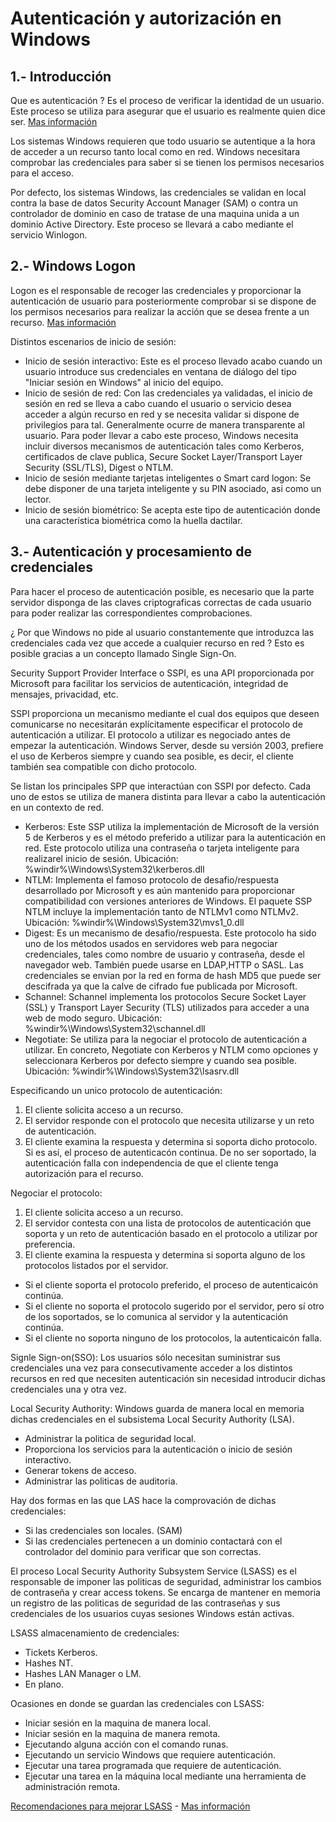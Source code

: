 # Autenticación y autorización en Windows

## 1.- Introducción
Que es autenticación ? Es el proceso de verificar la identidad de un usuario. Este proceso se utiliza para asegurar que el usuario es realmente quien dice ser.
[Mas información](https://technet.microsoft.com/en-us/library/dn751047(v=ws.11).aspx)

Los sistemas Windows requieren que todo usuario se autentique a la hora de acceder a un recurso tanto local como en red.
Windows necesitara comprobar las credenciales para saber si se tienen los permisos necesarios para el acceso.

Por defecto, los sistemas Windows, las credenciales se validan en local contra la base de datos Security Account Manager (SAM) o contra un controlador de dominio en caso de tratase 
de una maquina unida a un dominio Active Directory. Este proceso se llevará a cabo mediante el servicio Winlogon.

## 2.- Windows Logon
Logon es el responsable de recoger las credenciales y proporcionar la autenticación de usuario para posteriormente comprobar si se dispone de los permisos necesarios
para realizar la acción que se desea frente a un recurso. [Mas información](https://technet.microsoft.com/en-us/library/cc780332(v=ws.10).aspx)

Distintos escenarios de inicio de sesión:

  - Inicio de sesión interactivo: Este es el proceso llevado acabo cuando un usuario introduce sus credenciales en ventana de diálogo del tipo "Iniciar sesión en Windows" al inicio del equipo.
  - Inicio de sesión de red: Con las credenciales ya validadas, el inicio de sesión en red se lleva a cabo cuando el usuario o servicio desea acceder a algún recurso en red y se necesita validar si dispone de privilegios para tal. Generalmente ocurre de manera transparente al usuario. Para poder llevar a cabo este proceso, Windows necesita incluir diversos mecanismos de autenticación tales como Kerberos, certificados de clave publica, Secure Socket Layer/Transport Layer Security (SSL/TLS), Digest o NTLM.
  - Inicio de sesión mediante tarjetas inteligentes o Smart card logon: Se debe disponer de una tarjeta inteligente y su PIN asociado, asi como un lector.
  - Inicio de sesión biométrico: Se acepta este tipo de autenticación donde una característica biométrica como la huella dactilar.

## 3.- Autenticación y procesamiento de credenciales
Para hacer el proceso de autenticación posible, es necesario que la parte servidor disponga de las claves criptograficas correctas de cada usuario para poder realizar las correspondientes comprobaciones.

¿ Por que Windows no pide al usuario constantemente que introduzca las credenciales cada vez que accede a cualquier recurso en red ? Esto es posible gracias a un concepto llamado Single Sign-On.

Security Support Provider Interface o SSPI, es una API proporcionada por Microsoft para facilitar los servicios de autenticación, integridad de mensajes, privacidad, etc.

SSPI proporciona un mecanismo mediante el cual dos equipos que deseen comunicarse no necesitarán explícitamente especificar el protocolo de autenticación a utilizar. El protocolo a utilizar es negociado antes de empezar la autenticación. Windows Server, desde su versión 2003, prefiere el uso de Kerberos siempre y cuando sea posible, es decir, el cliente también sea compatible con dicho protocolo.

Se listan los principales SPP que interactúan con SSPI por defecto. Cada uno de estos se utiliza de manera distinta para llevar a cabo la autenticación en un contexto de red.

  - Kerberos: Este SSP utiliza la implementación de Microsoft de la versión 5 de Kerberos y es el método preferido a utilizar para la autenticación en red. Este protocolo utiliza una contraseña o tarjeta inteligente para realizarel inicio de sesión. Ubicación: %windir%\Windows\System32\kerberos.dll
  - NTLM: Implementa el famoso protocolo de desafio/respuesta desarrollado por Microsoft y es aún mantenido para proporcionar compatibilidad con versiones anteriores de Windows. El paquete SSP NTLM incluye la implementación tanto de NTLMv1 como NTLMv2. Ubicación: %windir%\Windows\System32\mvs1_0.dll
  - Digest: Es un mecanismo de desafio/respuesta. Este protocolo ha sido uno de los métodos usados en servidores web para negociar credenciales, tales como nombre de usuario y contraseña, desde el navegador web. También puede usarse en LDAP,HTTP o SASL. Las credenciales se envian por la red en forma de hash MD5 que puede ser descifrada ya que la calve de cifrado fue publicada por Microsoft.
  - Schannel: Schannel implementa los protocolos Secure Socket Layer (SSL) y Transport Layer Security (TLS) utilizados para acceder a una web de modo seguro. Ubicación: %windir%\Windows\System32\schannel.dll
  - Negotiate: Se utiliza para la negociar el protocolo de autenticación a utilizar. En concreto, Negotiate con Kerberos y NTLM como opciones y seleccionara Kerberos por defecto siempre y cuando sea posible. Ubicación: %windir%\Windows\System32\lsasrv.dll

Especificando un unico protocolo de autenticación:

  1. El cliente solicita acceso a un recurso.
  2. El servidor responde con el protocolo que necesita utilizarse y un reto de autenticación.
  3. El cliente examina la respuesta y determina si soporta dicho protocolo. Si es así, el proceso de autenticacón continua. De no ser soportado, la autenticación falla con independencia de que el cliente tenga autorización para el recurso.

Negociar el protocolo:

  1. El cliente solicita acceso a un recurso.
  2. El servidor contesta con una lista de protocolos de autenticación que soporta y un reto de autenticación basado en el protocolo a utilizar por preferencia.
  3. El cliente examina la respuesta y determina si soporta alguno de los protocolos listados por el servidor.
   - Si el cliente soporta el protocolo preferido, el proceso de autenticaicón continúa.
   - Si el cliente no soporta el protocolo sugerido por el servidor, pero sí otro de los soportados, se lo comunica al servidor y la autenticación continúa.
   - Si el cliente no soporta ninguno de los protocolos, la autenticaicón falla.


Signle Sign-on(SSO): Los usuarios sólo necesitan suministrar sus credenciales una vez para consecutivamente acceder a los distintos recursos en red que necesiten autenticación sin necesidad introducir dichas credenciales una y otra vez.

Local Security Authority: Windows guarda de manera local en memoria dichas credenciales en el subsistema Local Security Authority (LSA).

  - Administrar la politica de seguridad local.
  - Proporciona los servicios para la autenticación o inicio de sesión interactivo.
  - Generar tokens de acceso. 
  - Administrar las politicas de auditoria.

Hay dos formas en las que LAS hace la comprovación de dichas credenciales:
  - Si las credenciales son locales. (SAM)
  - Si las credenciales pertenecen a un dominio contactará con el controlador del dominio para verificar que son correctas.

El proceso Local Security Authority Subsystem Service (LSASS) es el responsable de imponer las politicas de seguridad, administrar los cambios de contraseña y crear access tokens. Se encarga de mantener en memoria un registro de las politicas de seguridad de las contraseñas y sus credenciales de los usuarios cuyas sesiones Windows están activas. 

LSASS almacenamiento de credenciales:
  - Tickets Kerberos.
  - Hashes NT.
  - Hashes LAN Manager o LM.
  - En plano.

Ocasiones en donde se guardan las credenciales con LSASS:
  - Iniciar sesión en la maquina de manera local.
  - Iniciar sesión en la maquina de manera remota.
  - Ejecutando alguna acción con el comando runas.
  - Ejecutando un servicio Windows que requiere autenticación.
  - Ejecutar una tarea programada que requiere de autenticación.
  - Ejecutar una tarea en la máquina local mediante una herramienta de administración remota.
 
 [Recomendaciones para mejorar LSASS](https://technet.microsoft.com/en-us/library/dn408187(v=ws.11).aspx) - [Mas información](https://technet.microsoft.com/en-us/itpro/windows/whats-new/security)
 
 






